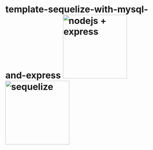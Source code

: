 # template-sequelize-with-mysql-and-express <img src="https://miro.medium.com/max/720/0*5xhD4Q3fgWJE2r-q.png" alt="nodejs + express" width="200"/> <img src="[drawing.jpg](https://cdn.icon-icons.com/icons2/2107/PNG/512/file_type_sequelize_icon_130173.png)" alt="sequelize" width="200"/>

